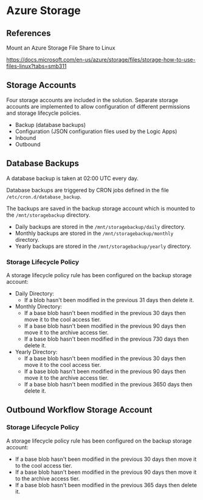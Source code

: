 # Azure Storage

## References

Mount an Azure Storage File Share to Linux

https://docs.microsoft.com/en-us/azure/storage/files/storage-how-to-use-files-linux?tabs=smb311

## Storage Accounts

Four storage accounts are included in the solution. Separate storage accounts are implemented to allow configuration of different permissions and storage lifecycle policies.

- Backup (database backups)
- Configuration (JSON configuration files used by the Logic Apps)
- Inbound
- Outbound

## Database Backups

A database backup is taken at 02:00 UTC every day.

Database backups are triggered by CRON jobs defined in the file `/etc/cron.d/database_backup`.

The backups are saved in the backup storage account which is mounted to the `/mnt/storagebackup` directory.
- Daily backups are stored in the `/mnt/storagebackup/daily` directory.
- Monthly backups are stored in the `/mnt/storagebackup/monthly` directory.
- Yearly backups are stored in the `/mnt/storagebackup/yearly` directory.

### Storage Lifecycle Policy

A storage lifecycle policy rule has been configured on the backup storage account:
- Daily Directory:
  - If a blob hasn't been modified in the previous 31 days then delete it.
- Monthly Directory:
  - If a base blob hasn't been modified in the previous 30 days then move it to the cool access tier.
  - If a base blob hasn't been modified in the previous 90 days then move it to the archive access tier.
  - If a base blob hasn't been modified in the previous 730 days then delete it.
- Yearly Directory:
  - If a base blob hasn't been modified in the previous 30 days then move it to the cool access tier.
  - If a base blob hasn't been modified in the previous 90 days then move it to the archive access tier.
  - If a base blob hasn't been modified in the previous 3650 days then delete it.

## Outbound Workflow Storage Account

### Storage Lifecycle Policy

A storage lifecycle policy rule has been configured on the backup storage account:
- If a base blob hasn't been modified in the previous 30 days then move it to the cool access tier.
- If a base blob hasn't been modified in the previous 90 days then move it to the archive access tier.
- If a base blob hasn't been modified in the previous 365 days then delete it.
